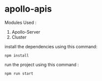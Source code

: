 # apollo-apis

Modules Used : 

1. Apollo-Server
2. Cluster

install the dependencies using this command:
```
npm install
```

run the project using this command : 

```
npm run start
```
